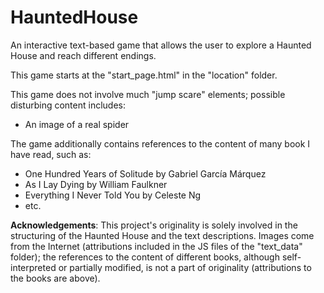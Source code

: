 # HauntedHouse
An interactive text-based game that allows the user to explore a Haunted House and reach different endings.

This game starts at the "start_page.html" in the "location" folder.

This game does not involve much "jump scare" elements; possible disturbing content includes: 
* An image of a real spider

The game additionally contains references to the content of many book I have read, such as:
* One Hundred Years of Solitude by Gabriel García Márquez
* As I Lay Dying by William Faulkner
* Everything I Never Told You by Celeste Ng
* etc.

**Acknowledgements**: This project's originality is solely involved in the structuring of the Haunted House and the text descriptions.  Images come from the Internet (attributions included in the JS files of the "text_data" folder); the references to the content of different books, although self-interpreted or partially modified, is not a part of originality (attributions to the books are above).
